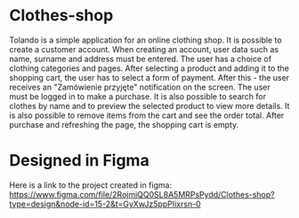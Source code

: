# Clothes-shop

Tolando is a simple application for an online clothing shop. It is possible to create a customer account. When creating an account, user data such as name, surname and address must be entered. The user has a choice of clothing categories and pages. After selecting a product and adding it to the shopping cart, the user has to select a form of payment. After this - the user receives an "Zamówienie przyjęte" notification on the screen. The user must be logged in to make a purchase.
It is also possible to search for clothes by name and to preview the selected product to view more details.
It is also possible to remove items from the cart and see the order total. After purchase and refreshing the page, the shopping cart is empty.


# Designed in Figma

Here is a link to the project created in figma: https://www.figma.com/file/2RojmiQQ0SL8A5MRPsPydd/Clothes-shop?type=design&node-id=15-2&t=GyXwJz5ppPIixrsn-0
